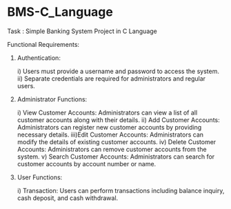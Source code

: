 # BMS-C_Language

Task : Simple Banking System Project in C Language 

Functional Requirements:

1) Authentication:

   i)  Users must provide a username and password to access the system.
   ii) Separate credentials are required for administrators and regular users.

2) Administrator Functions:

   i)  View Customer Accounts: Administrators can view a list of all customer accounts along with their details.
   ii) Add Customer Accounts: Administrators can register new customer accounts by providing necessary details.
   iii)Edit Customer Accounts: Administrators can modify the details of existing customer accounts.
   iv) Delete Customer Accounts: Administrators can remove customer accounts from the system.
   v)  Search Customer Accounts: Administrators can search for customer accounts by account number or name.

3) User Functions:

   i) Transaction: Users can perform transactions including balance inquiry, cash deposit, and cash withdrawal.

   
